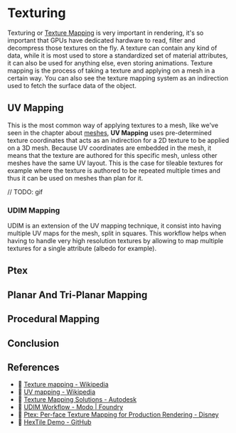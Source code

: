 # Texturing

Texturing or [Texture Mapping](https://en.wikipedia.org/wiki/Texture_mapping) is very important in rendering, it's so important that GPUs have dedicated hardware to read, filter and decompress those textures on the fly. A texture can contain any kind of data, while it is most used to store a standardized set of material attributes, it can also be used for anything else, even storing animations. Texture mapping is the process of taking a texture and applying on a mesh in a certain way. You can also see the texture mapping system as an indirection used to fetch the surface data of the object.

## UV Mapping

This is the most common way of applying textures to a mesh, like we've seen in the chapter about [meshes](Meshes.md#texture-coordinates-uv), **UV Mapping** uses pre-determined texture coordinates that acts as an indirection for a 2D texture to be applied on a 3D mesh. Because UV coordinates are embedded in the mesh, it means that the texture are authored for this specific mesh, unless other meshes have the same UV layout. This is the case for tileable textures for example where the texture is authored to be repeated multiple times and thus it can be used on meshes than plan for it.

// TODO: gif

### UDIM Mapping

UDIM is an extension of the UV mapping technique, it consist into having multiple UV maps for the mesh, split in squares. This workflow helps when having to handle very high resolution textures by allowing to map multiple textures for a single attribute (albedo for example).

## Ptex

## Planar And Tri-Planar Mapping

## Procedural Mapping

## Conclusion

## References

- 📄 [Texture mapping - Wikipedia](https://en.wikipedia.org/wiki/Texture_mapping)
- 📄 [UV mapping - Wikipedia](https://en.wikipedia.org/wiki/UV_mapping)
- 📄 [Texture Mapping Solutions - Autodesk](https://www.autodesk.com/solutions/texture-mapping)
- 📄 [UDIM Workflow - Modo | Foundry](https://learn.foundry.com/modo/content/help/pages/uving/udim_workflow.html)
- 📄 [Ptex: Per-face Texture Mapping for Production Rendering - Disney](https://media.disneyanimation.com/technology/opensource/ptex/ptex-slides.pdf)
- 📄 [HexTile Demo - GitHub](https://github.com/mmikk/hextile-demo)
